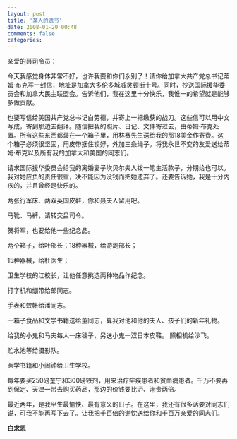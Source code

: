 ```yaml
---
layout: post
title: '某人的遗书'
date: 2008-01-20 00:48
comments: false
categories: 
---
```

    

亲爱的聂司令员：

今天我感觉身体非常不好，也许我要和你们永别了！请你给加拿大共产党总书记蒂姆·布克写一封信，地址是加拿大多伦多城威灵顿街十号。同时，抄送国际援华委员会和加拿大民主联盟会。告诉他们，我在这里十分快乐，我惟一的希望就是能够多做贡献。 

也要写信给美国共产党总书记白劳德，并寄上一把缴获的战刀。这些信可以用中文写成，寄到那边去翻译。随信把我的照片、日记、文件寄过去，由蒂姆·布克处置。所有这些东西都装在一个箱子里，用林赛先生送给我的那18美金作寄费。这个箱子必须很坚固，用皮带捆住锁好，外加三条绳子。将我永世不变的友爱送给蒂姆·布克以及所有我的加拿大和美国的同志们。

请求国际援华委员会给我的离婚妻子坎贝尔夫人拨一笔生活款子，分期给也可以。我对她应负的责任很重，决不能因为没钱而把她遗弃了。还要告诉她，我是十分内疚的，并且曾经是快乐的。

两张行军床、两双英国皮鞋，你和聂夫人留用吧。

马靴、马裤，请转交吕司令。

贺将军，也要给他一些纪念品。

两个箱子，给叶部长；18种器械，给游副部长；

15种器械，给杜医生；

卫生学校的江校长，让他任意挑选两种物品作纪念。

打字机和绷带给郎同志。

手表和蚊帐给潘同志。

一箱子食品和文学书籍送给董同志，算我对他和他的夫人、孩子们的新年礼物。

给我的小鬼和马夫每人一床毯子，另送小鬼一双日本皮鞋。 照相机给沙飞。

贮水池等给摄影队。

医学书籍和小闹钟给卫生学校。

每年要买250磅奎宁和300磅铁剂，用来治疗疟疾患者和贫血病患者。千万不要再到保定、天津一带去购买药品，那边的价钱要比沪、港贵两倍。

最近两年，是我平生最愉快、最有意义的日子。在这里，我还有很多话要对同志们说，可我不能再写下去了。让我把千百倍的谢忱送给你和千百万亲爱的同志们。

**白求恩**
